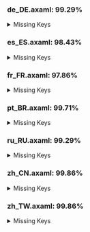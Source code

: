 ### de_DE.axaml: 99.29%


<details>
<summary>Missing Keys</summary>

- Text.CommitDetail.Info.Children
- Text.Preference.General.ShowChildren
- Text.Repository.HistoriesOrder
- Text.Repository.HistoriesOrder.ByDate
- Text.Repository.HistoriesOrder.Topo

</details>

### es_ES.axaml: 98.43%


<details>
<summary>Missing Keys</summary>

- Text.CommitDetail.Info.Children
- Text.Preference.Appearance.FontSize
- Text.Preference.Appearance.FontSize.Default
- Text.Preference.Appearance.FontSize.Editor
- Text.Preference.General.ShowChildren
- Text.Repository.FilterCommits.Default
- Text.Repository.FilterCommits.Exclude
- Text.Repository.FilterCommits.Include
- Text.Repository.HistoriesOrder
- Text.Repository.HistoriesOrder.ByDate
- Text.Repository.HistoriesOrder.Topo

</details>

### fr_FR.axaml: 97.86%


<details>
<summary>Missing Keys</summary>

- Text.CherryPick.AppendSourceToMessage
- Text.CherryPick.Mainline.Tips
- Text.CommitCM.CherryPickMultiple
- Text.Preference.Appearance.FontSize
- Text.Preference.Appearance.FontSize.Default
- Text.Preference.Appearance.FontSize.Editor
- Text.Preference.General.ShowChildren
- Text.Repository.CustomActions
- Text.Repository.FilterCommits.Default
- Text.Repository.FilterCommits.Exclude
- Text.Repository.FilterCommits.Include
- Text.Repository.HistoriesOrder
- Text.Repository.HistoriesOrder.ByDate
- Text.Repository.HistoriesOrder.Topo
- Text.ScanRepositories

</details>

### pt_BR.axaml: 99.71%


<details>
<summary>Missing Keys</summary>

- Text.CommitDetail.Info.Children
- Text.Preference.General.ShowChildren

</details>

### ru_RU.axaml: 99.29%


<details>
<summary>Missing Keys</summary>

- Text.CommitDetail.Info.Children
- Text.Preference.General.ShowChildren
- Text.Repository.HistoriesOrder
- Text.Repository.HistoriesOrder.ByDate
- Text.Repository.HistoriesOrder.Topo

</details>

### zh_CN.axaml: 99.86%


<details>
<summary>Missing Keys</summary>

- Text.Preference.General.ShowChildren

</details>

### zh_TW.axaml: 99.86%


<details>
<summary>Missing Keys</summary>

- Text.Preference.General.ShowChildren

</details>
